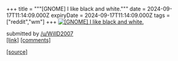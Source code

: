 +++
title = """[GNOME] I like black and white."""
date = 2024-09-17T11:14:09.000Z
expiryDate = 2024-09-17T11:14:09.000Z
tags = ["reddit","wm"]
+++
[![[GNOME] I like black and white.](https://preview.redd.it/n4ednogyrcpd1.png?width=640&crop=smart&auto=webp&s=ec2f7b87aac2086d5aed18f553ca97a029db693c "[GNOME] I like black and white.")](https://www.reddit.com/r/unixporn/comments/1fiweiq/gnome_i_like_black_and_white/)

submitted by [/u/WillD2007](https://www.reddit.com/user/WillD2007)  
[\[link\]](https://i.redd.it/n4ednogyrcpd1.png) [\[comments\]](https://www.reddit.com/r/unixporn/comments/1fiweiq/gnome_i_like_black_and_white/)

[[source]](https://www.reddit.com/r/unixporn/comments/1fiweiq/gnome_i_like_black_and_white/)
